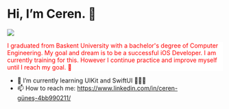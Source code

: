 # Hi, I’m Ceren. :wave:
![](https://media0.giphy.com/media/LaVp0AyqR5bGsC5Cbm/giphy.gif?cid=ecf05e47hn3t4ztcajsrsqcvxrnw5bjbatppvgcxt61r6mmj&ep=v1_gifs_search&rid=giphy.gif&ct=g)

<p style="color: red; background-color:white"> I graduated from Baskent University with a bachelor's degree of Computer Engineering. My goal and dream is to be a successful iOS Developer. I am currently training for this. However I continue practice and improve myself until I reach my goal. 💪 </p>

- 🌱 I’m currently learning UIKit and SwiftUI 👩🏻‍💻
- 📫 How to reach me: https://www.linkedin.com/in/ceren-güneş-4bb990211/

<!---
cerennnnn/cerennnnn is a ✨ special ✨ repository because its `README.md` (this file) appears on your GitHub profile.
You can click the Preview link to take a look at your changes.
--->

